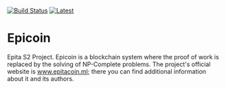 [![Build Status](https://travis-ci.org/f-u-corp/Epicoin.svg?branch=dot-net-core-ci)](https://travis-ci.org/f-u-corp/Epicoin) [![Latest](http://github-release-version.herokuapp.com/github/f-u-corp/Epicoin/release.svg?style=flat)](https://github.com/f-u-corp/Epicoin/releases/latest)
# Epicoin
Epita S2 Project. Epicoin is a blockchain system where the proof of work is replaced by the solving of NP-Complete problems.
The project's official website is www.epitacoin.ml; there you can find additional information about it and its authors.
